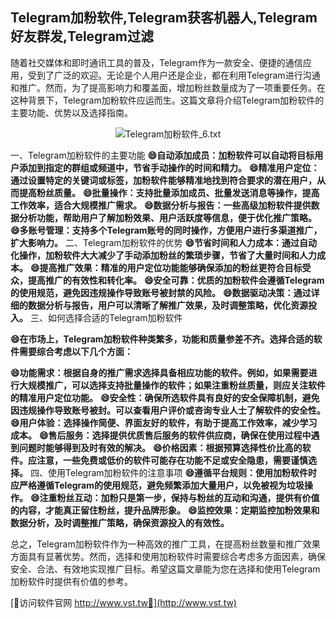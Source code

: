## **Telegram加粉软件,Telegram获客机器人,Telegram好友群发,Telegram过滤**

随着社交媒体和即时通讯工具的普及，Telegram作为一款安全、便捷的通信应用，受到了广泛的欢迎。无论是个人用户还是企业，都在利用Telegram进行沟通和推广。然而，为了提高影响力和覆盖面，增加粉丝数量成为了一项重要任务。在这种背景下，Telegram加粉软件应运而生。这篇文章将介绍Telegram加粉软件的主要功能、优势以及选择指南。

 <center><img src="https://vst.tw/MP4/tuiguang/png/5.png" alt="Telegram加粉软件_6.txt"></center>

一、Telegram加粉软件的主要功能
**😄自动添加成员：加粉软件可以自动将目标用户添加到指定的群组或频道中，节省手动操作的时间和精力。**
**😄精准用户定位：通过设置特定的关键词或标签，加粉软件能够精准地找到符合要求的潜在用户，从而提高粉丝质量。**
**😄批量操作：支持批量添加成员、批量发送消息等操作，提高工作效率，适合大规模推广需求。**
**😄数据分析与报告：一些高级加粉软件提供数据分析功能，帮助用户了解加粉效果、用户活跃度等信息，便于优化推广策略。**
**😄多账号管理：支持多个Telegram账号的同时操作，方便用户进行多渠道推广，扩大影响力。**
二、Telegram加粉软件的优势
**😄节省时间和人力成本：通过自动化操作，加粉软件大大减少了手动添加粉丝的繁琐步骤，节省了大量时间和人力成本。**
**😄提高推广效果：精准的用户定位功能能够确保添加的粉丝更符合目标受众，提高推广的有效性和转化率。**
**😄安全可靠：优质的加粉软件会遵循Telegram的使用规范，避免因违规操作导致账号被封禁的风险。**
**😄数据驱动决策：通过详细的数据分析与报告，用户可以清晰了解推广效果，及时调整策略，优化资源投入。**
三、如何选择合适的Telegram加粉软件

**😄在市场上，Telegram加粉软件种类繁多，功能和质量参差不齐。选择合适的软件需要综合考虑以下几个方面：**

**😄功能需求：根据自身的推广需求选择具备相应功能的软件。例如，如果需要进行大规模推广，可以选择支持批量操作的软件；如果注重粉丝质量，则应关注软件的精准用户定位功能。**
**😄安全性：确保所选软件具有良好的安全保障机制，避免因违规操作导致账号被封。可以查看用户评价或咨询专业人士了解软件的安全性。**
**😄用户体验：选择操作简便、界面友好的软件，有助于提高工作效率，减少学习成本。**
**😄售后服务：选择提供优质售后服务的软件供应商，确保在使用过程中遇到问题时能够得到及时有效的解决。**
**😄价格因素：根据预算选择性价比高的软件。应注意，一些免费或低价的软件可能存在功能不足或安全隐患，需要谨慎选择。**
四、使用Telegram加粉软件的注意事项
**😄遵循平台规则：使用加粉软件时应严格遵循Telegram的使用规范，避免频繁添加大量用户，以免被视为垃圾操作。**
**😄注重粉丝互动：加粉只是第一步，保持与粉丝的互动和沟通，提供有价值的内容，才能真正留住粉丝，提升品牌形象。**
**😄监控效果：定期监控加粉效果和数据分析，及时调整推广策略，确保资源投入的有效性。**

总之，Telegram加粉软件作为一种高效的推广工具，在提高粉丝数量和推广效果方面具有显著优势。然而，选择和使用加粉软件时需要综合考虑多方面因素，确保安全、合法、有效地实现推广目标。希望这篇文章能为您在选择和使用Telegram加粉软件时提供有价值的参考。


[👻访问软件官网 http://www.vst.tw👻](http://www.vst.tw)
